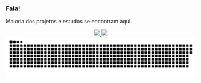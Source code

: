 ### Fala!

Maioria dos projetos e estudos se encontram aqui.

<!--github stats-->
<div align="center" style="display: inline">
   <a href="https://github.com/nmpo">
   <div style="display: inline_block">
      <img height="175em" src="https://github-readme-stats.vercel.app/api?username=nmpo&show_icons=true&include_all_commits=true&count_private=true&theme=dark"/>
      <img height="175em" src="https://github-readme-stats.vercel.app/api/top-langs/?username=nmpo&layout=compact&langs_count=7&theme=dark"/>
   </div>
</div>

<!--snake commits-->
<div>
  <picture>
    <source media="(prefers-color-scheme: dark)" srcset="https://raw.githubusercontent.com/nmpo/nmpo/output/github-contribution-grid-snake-dark.svg">
    <source media="(prefers-color-scheme: light)" srcset="https://raw.githubusercontent.com/nmpo/nmpo/output/github-contribution-grid-snake.svg">
    <img alt="github contribution grid snake animation" src="https://raw.githubusercontent.com/nmpo/nmpo/output/github-contribution-grid-snake.svg">
  </picture>
</div>
